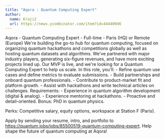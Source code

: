 ```yaml
---
title: "Aqora : Quantum Computing Expert"
author:
  name: Kraji2
  url: https://news.ycombinator.com/item?id=44440946
---
```


<JobNavigation />

Aqora - Quantum Computing Expert - Full-time - Paris (HQ) or Remote (Europe) We&#x27;re building the go-to hub for quantum computing, focused on organizing quantum hackathons and competitions globally as well as hosting quantum datasets and algorithms. We&#x27;ve partnered with major industry players, generating six-figure revenues, and have more exciting projects lined up. Our MVP is live, and we&#x27;re looking for a Quantum Computing Expert to help us scale. In this role, you’ll: - Refine quantum use cases and define metrics to evaluate submissions. - Build partnerships and onboard quantum professionals. - Contribute to product-market fit and platform growth. - Assist with hackathons and write technical articles on challenges. Requirements: - Experience in quantum algorithm development (digital &amp; analog). - Experience mentoring at hackathons. - Proactive and detail-oriented.
Bonus: PhD in quantum physics.

Perks: Competitive salary, equity options, workspace at Station F (Paris).

Apply by sending your resume, intro, and portfolio to <a href="https:&#x2F;&#x2F;quantum.jobs&#x2F;jobs&#x2F;85500519-quantum-computing-expert" rel="nofollow">https:&#x2F;&#x2F;quantum.jobs&#x2F;jobs&#x2F;85500519-quantum-computing-expert</a>. Help shape the future of quantum computing at Aqora!
<JobApplication />
